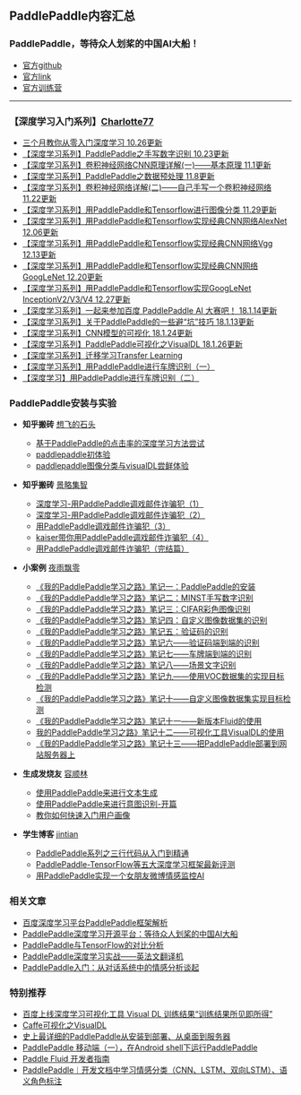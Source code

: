 
## PaddlePaddle内容汇总 
### **PaddlePaddle，等待众人划桨的中国AI大船！**

- [ 官方github](https://github.com/PaddlePaddle)
- [官方link](http://paddlepaddle.org)
- [官方训练营](http://ai.baidu.com/paddlepaddle)

---

### 【深度学习入门系列】[Charlotte77](http://www.cnblogs.com/charlotte77/)

- [三个月教你从零入门深度学习 10.26更新](http://www.cnblogs.com/charlotte77/p/7735611.html)
- [【深度学习系列】PaddlePaddle之手写数字识别 10.23更新](http://www.cnblogs.com/charlotte77/p/7712856.html)
- [【深度学习系列】卷积神经网络CNN原理详解(一)——基本原理 11.1更新](http://www.cnblogs.com/charlotte77/p/7759802.html)
- [【深度学习系列】PaddlePaddle之数据预处理 11.8更新](http://www.cnblogs.com/charlotte77/p/7802226.html)
- [【深度学习系列】卷积神经网络详解(二)——自己手写一个卷积神经网络 11.22更新](http://www.cnblogs.com/charlotte77/p/7783261.html)
- [【深度学习系列】用PaddlePaddle和Tensorflow进行图像分类 11.29更新](http://www.cnblogs.com/charlotte77/p/7906363.html)
- [【深度学习系列】用PaddlePaddle和Tensorflow实现经典CNN网络AlexNet 12.06更新](http://www.cnblogs.com/charlotte77/p/7987904.html)
- [【深度学习系列】用PaddlePaddle和Tensorflow实现经典CNN网络Vgg 12.13更新](http://www.cnblogs.com/charlotte77/p/8028651.html)
- [【深度学习系列】用PaddlePaddle和Tensorflow实现经典CNN网络GoogLeNet 12.20更新](http://www.cnblogs.com/charlotte77/p/8066867.html)
- [【深度学习系列】用PaddlePaddle和Tensorflow实现GoogLeNet InceptionV2/V3/V4 12.27更新](http://www.cnblogs.com/charlotte77/p/8127780.html)
- [【深度学习系列】一起来参加百度 PaddlePaddle AI 大赛吧！ 18.1.14更新](http://www.cnblogs.com/charlotte77/p/8192571.html)
- [【深度学习系列】关于PaddlePaddle的一些避“坑”技巧 18.1.13更新](http://www.cnblogs.com/charlotte77/p/8270710.html)
- [【深度学习系列】CNN模型的可视化 18.1.24更新](http://www.cnblogs.com/charlotte77/p/8343700.html)
- [【深度学习系列】PaddlePaddle可视化之VisualDL 18.1.26更新](http://www.cnblogs.com/charlotte77/p/8358194.html)
- [【深度学习系列】迁移学习Transfer Learning](http://www.cnblogs.com/charlotte77/p/8399926.html)
- [【深度学习系列】用PaddlePaddle进行车牌识别（一）](http://www.cnblogs.com/charlotte77/p/8431077.html)
- [【深度学习】用PaddlePaddle进行车牌识别（二）](http://www.cnblogs.com/charlotte77/p/8646960.html)

### PaddlePaddle安装与实验 

- **知乎搬砖** [想飞的石头](https://www.zhihu.com/people/duan-shi-shi-68/activities)

	- [基于PaddlePaddle的点击率的深度学习方法尝试](https://zhuanlan.zhihu.com/p/32699487)
	- [paddlepaddle初体验](https://zhuanlan.zhihu.com/p/32081876)
	- [paddlepaddle图像分类与visualDL尝鲜体验](https://zhuanlan.zhihu.com/p/33832272)
    
- **知乎搬砖** [景略集智](https://www.zhihu.com/org/jing-lue-ji-zhi/activities)
    
  - [深度学习-用PaddlePaddle调戏邮件诈骗犯（1）](https://zhuanlan.zhihu.com/p/33172827)
  - [深度学习-用PaddlePaddle调戏邮件诈骗犯（2）](https://zhuanlan.zhihu.com/p/33211562)
  - [用PaddlePaddle调戏邮件诈骗犯（3）](https://zhuanlan.zhihu.com/p/33528160)
  - [kaiser带你用PaddlePaddle调戏邮件诈骗犯（4）](https://zhuanlan.zhihu.com/p/33672061)
  - [用PaddlePaddle调戏邮件诈骗犯（完结篇）](https://zhuanlan.zhihu.com/p/33758198)

 
- **小案例** [夜雨飘零](http://blog.csdn.net/qq_33200967)

	- [《我的PaddlePaddle学习之路》笔记一：PaddlePaddle的安装](http://blog.csdn.net/qq_33200967/article/details/79071926)
	- [《我的PaddlePaddle学习之路》笔记二：MINST手写数字识别](http://blog.csdn.net/qq_33200967/article/details/79095172)
	- [《我的PaddlePaddle学习之路》笔记三：CIFAR彩色图像识别 ](http://blog.csdn.net/qq_33200967/article/details/79095224)
	- [《我的PaddlePaddle学习之路》笔记四：自定义图像数据集的识别 ](http://blog.csdn.net/qq_33200967/article/details/79095265)
	- [《我的PaddlePaddle学习之路》笔记五：验证码的识别 ](http://blog.csdn.net/qq_33200967/article/details/79095295)
	- [《我的PaddlePaddle学习之路》笔记六——验证码端到端的识别](http://blog.csdn.net/qq_33200967/article/details/79233565)
	- [《我的PaddlePaddle学习之路》笔记七——车牌端到端的识别](http://blog.csdn.net/qq_33200967/article/details/79095335)
	- [《我的PaddlePaddle学习之路》笔记八——场景文字识别](http://blog.csdn.net/qq_33200967/article/details/79127138)
	- [《我的PaddlePaddle学习之路》笔记九——使用VOC数据集的实现目标检测](http://blog.csdn.net/qq_33200967/article/details/79126780)
	- [《我的PaddlePaddle学习之路》笔记十——自定义图像数据集实现目标检测](http://blog.csdn.net/qq_33200967/article/details/79126830)
	- [《我的PaddlePaddle学习之路》笔记十一——新版本Fluid的使用](http://blog.csdn.net/qq_33200967/article/details/79126897)
	- [我的PaddlePaddle学习之路》笔记十二——可视化工具VisualDL的使用](http://blog.csdn.net/qq_33200967/article/details/79127175)
	- [《我的PaddlePaddle学习之路》笔记十三——把PaddlePaddle部署到网站服务器上](https://blog.csdn.net/qq_33200967/article/details/79571511)
	
	
- **生成发烧友** [容顺林](http://www.cnblogs.com/ModifyRong/)

	- [使用PaddlePaddle来进行文本生成](http://www.cnblogs.com/ModifyRong/p/7684499.html)
	- [使用PaddlePaddle来进行意图识别-开篇](http://www.cnblogs.com/ModifyRong/p/8231899.html)
	- [教你如何快速入门用户画像 ](http://www.cnblogs.com/ModifyRong/p/7800318.html)
    
    
- **学生博客** [jintian](http://lewisjin.oschina.io)

  - [PaddlePaddle系列之三行代码从入门到精通](http://lewisjin.oschina.io/2017/10/11/PaddlePaddle系列之三行代码从入门到精通/)
  - [PaddlePaddle-TensorFlow等五大深度学习框架最新评测](http://lewisjin.oschina.io/2017/10/13/PaddlePaddle-TensorFlow等五大深度学习框架最新评测/)
   - [用PaddlePaddle实现一个女朋友微博情感监控AI](http://lewisjin.oschina.io/2017/11/05/PaddlePaddle文本卷积实现情感分类/)
	


### 相关文章

- [百度深度学习平台PaddlePaddle框架解析](http://ai.51cto.com/art/201803/567733.htm)
- [PaddlePaddle深度学习开源平台：等待众人划桨的中国AI大船](https://baijiahao.baidu.com/s?id=1589356271484981375&wfr=spider&for=pc)
- [PaddlePaddle与TensorFlow的对比分析](http://ai.51cto.com/art/201801/565815.htm)
- [PaddlePaddle深度学习实战——英法文翻译机](http://ai.51cto.com/art/201802/566177.htm)
- [PaddlePaddle入门：从对话系统中的情感分析谈起](http://ai.51cto.com/art/201802/566189.htm)



### 特别推荐

- [百度上线深度学习可视化工具 Visual DL 训练结果“训练结果所见即所得” ](https://zhuanlan.zhihu.com/p/33055237)
- [Caffe可视化之VisualDL](http://www.cnblogs.com/makefile/p/visualdl.html)
- [史上最详细的PaddlePaddle从安装到部署、从桌面到服务器](https://www.jianshu.com/p/b2766173d754)
- [PaddlePaddle 移动端（一），在Android shell下运行PaddlePaddle](https://www.jianshu.com/p/91053654da98)
- [Paddle Fluid 开发者指南](https://github.com/lcy-seso/learning_notes/blob/master/Fluid/developer's_guid_for_Fluid/Developer's_Guide_to_Paddle_Fluid.md)
- [PaddlePaddle︱开发文档中学习情感分类（CNN、LSTM、双向LSTM）、语义角色标注](https://blog.csdn.net/sinat_26917383/article/details/54864760#comments)


